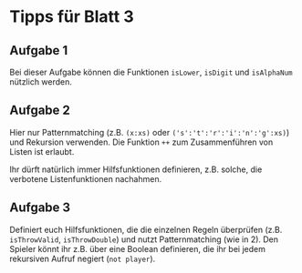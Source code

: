 # Tipps für Blatt 3

## Aufgabe 1

Bei dieser Aufgabe können die Funktionen `isLower`, `isDigit` und `isAlphaNum` nützlich werden.

## Aufgabe 2

Hier nur Patternmatching (z.B. `(x:xs)` oder `('s':'t':'r':'i':'n':'g':xs)`) und Rekursion verwenden. Die Funktion `++` zum Zusammenführen von Listen ist erlaubt.

Ihr dürft natürlich immer Hilfsfunktionen definieren, z.B. solche, die verbotene Listenfunktionen nachahmen.

## Aufgabe 3

Definiert euch Hilfsfunktionen, die die einzelnen Regeln überprüfen (z.B. `isThrowValid`, `isThrowDouble`) und nutzt Patternmatching (wie in 2). Den Spieler könnt ihr z.B. über eine Boolean definieren, die ihr bei jedem rekursiven Aufruf negiert (`not player`).